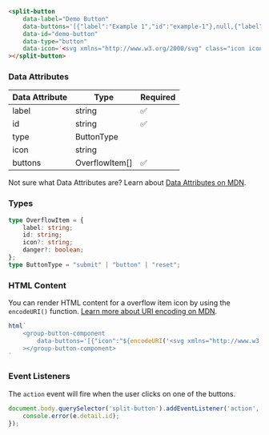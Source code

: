 ```html
<split-button
    data-label="Demo Button"
    data-buttons='[{"label":"Example 1","id":"example-1"},null,{"label":"Example 2","icon":"%3Csvg%20xmlns=%22http://www.w3.org/2000/svg%22%20viewBox=%220%200%2024%2024%22%20stroke-width=%222%22%20stroke=%22currentColor%22%20fill=%22none%22%20stroke-linecap=%22round%22%20stroke-linejoin=%22round%22%3E%3Cpath%20stroke=%22none%22%20d=%22M0%200h24v24H0z%22%20fill=%22none%22%3E%3C/path%3E%3Cline%20x1=%224%22%20y1=%227%22%20x2=%2220%22%20y2=%227%22%3E%3C/line%3E%3Cline%20x1=%2210%22%20y1=%2211%22%20x2=%2210%22%20y2=%2217%22%3E%3C/line%3E%3Cline%20x1=%2214%22%20y1=%2211%22%20x2=%2214%22%20y2=%2217%22%3E%3C/line%3E%3Cpath%20d=%22M5%207l1%2012a2%202%200%200%200%202%202h8a2%202%200%200%200%202%20-2l1%20-12%22%3E%3C/path%3E%3Cpath%20d=%22M9%207v-3a1%201%200%200%201%201%20-1h4a1%201%200%200%201%201%201v3%22%3E%3C/path%3E%3C/svg%3E","danger":true,"id":"example-2"}]'
    data-id="demo-button"
    data-type="button"
    data-icon='<svg xmlns="http://www.w3.org/2000/svg" class="icon icon-tabler icon-tabler-alert-circle" width="24" height="24" viewBox="0 0 24 24" stroke-width="2" stroke="currentColor" fill="none" stroke-linecap="round" stroke-linejoin="round"><path stroke="none" d="M0 0h24v24H0z" fill="none"></path><path d="M3 12a9 9 0 1 0 18 0a9 9 0 0 0 -18 0"></path><path d="M12 8v4"></path><path d="M12 16h.01"></path></svg>'
></split-button>
```

### Data Attributes

| Data Attribute | Type | Required |
| -------------- | ---- | -------- |
| label | string | ✅ |
| id | string | ✅ |
| type | ButtonType | |
| icon | string | |
| buttons | OverflowItem[] | ✅ |

Not sure what Data Attributes are? Learn about [Data Attributes on MDN](https://developer.mozilla.org/en-US/docs/Web/HTML/Global_attributes/data-*).

### Types

```typescript
type OverflowItem = {
    label: string;
    id: string;
    icon?: string;
    danger?: boolean;
};
type ButtonType = "submit" | "button" | "reset";
```

### HTML Content

You can render HTML content for a overflow item icon by using the `encodeURI()` function. [Learn more about URI encoding on MDN](https://developer.mozilla.org/en-US/docs/Web/JavaScript/Reference/Global_Objects/encodeURI).

```javascript
html`
    <group-button-component
        data-buttons='[{"icon":"${encodeURI('<svg xmlns="http://www.w3.org/2000/svg" class="icon icon-tabler icon-tabler-home-2" width="24" height="24" viewBox="0 0 24 24" stroke-width="2" stroke="currentColor" fill="none" stroke-linecap="round" stroke-linejoin="round"><path stroke="none" d="M0 0h24v24H0z" fill="none"></path><path d="M5 12l-2 0l9 -9l9 9l-2 0"></path><path d="M5 12v7a2 2 0 0 0 2 2h10a2 2 0 0 0 2 -2v-7"></path><path d="M10 12h4v4h-4z"></path></svg>')}","label":"Example 1","id":"example-1"}]'
    ></group-button-component>
`
```

### Event Listeners

The `action` event will fire when the user clicks on one of the buttons.

```typescript
document.body.querySelector('split-button').addEventListener('action', (e) => {
    console.error(e.detail.id);
});
```
